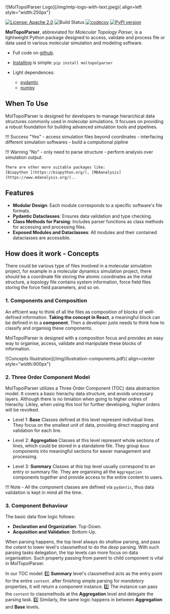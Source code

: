 <!-- # MolTopolParser -->
<style>
.hidden-title {
    display: none;
}
</style>

<h1 class="hidden-title">MolTopolParser</h1>

<div class="grid" markdown>
  ![MolTopolParser Logo](/img/mtp-logo-with-text.jpeg){ align=left style="width:250px"}
</div>

[![License: Apache 2.0](https://img.shields.io/badge/License-Apache%202.0-blue.svg)](https://www.apache.org/licenses/LICENSE-2.0)
![Build Status](https://github.com/xinmengbcr/MolTopolParser/actions/workflows/build.yml/badge.svg)
[![codecov](https://codecov.io/github/xinmengbcr/MolTopolParser/graph/badge.svg?token=9K93F2PXVW)](https://codecov.io/github/xinmengbcr/MolTopolParser)
[![PyPI version](https://badge.fury.io/py/moltopolparser.svg)](https://badge.fury.io/py/moltopolparser)


**MolTopolParser**, abbreviated for *Molecular Topology Parser*, 
is a lightweight Python package designed to access, validate and process file 
or data used in various molecular simulation and modeling software.

- Full code on [github](https://github.com/xinmengbcr/MolTopolParser).

- [Installing](install.md) is simple: `pip install moltopolparser`

- Light dependences:
    - [pydantic](https://pypi.org/project/pydantic/)
    - [numpy](https://pypi.org/project/numpy/)
   


## When To Use
MolTopolParser is designed for developers to manage hierarchical data 
structures commonly used in molecular simulations.
It focuses on providing a robust foundation for building advanced 
simulation tools and pipelines.

!!! Success "Yes"
    - access simulation files beyond coordinates 
    - interfacing different simulation softwares
    - build a computional pipline

!!! Warning "No"
    - only need to parse structure
    - perform analysis over simulation output. 

    There are other more suitable packages like:
    [Biopython ](https://biopython.org/), [MDAanalysis](https://www.mdanalysis.org/)..

## Features

- **Modular Design**: Each module corresponds to a specific software's file formats.
- **Pydantic Dataclasses**: Ensures data validation and type checking.
- **Class Methods for Parsing**: Includes parser functions as class methods for accessing and processing files.
- **Exposed Modules and Dataclasses**: All modules and their contained dataclasses are accessible.
  
  
## How does it work - Concepts


<!-- 
When front-end developers talk about code, it’s most often in the context of designing interfaces for the web. And the way we think of interface composition is in elements, like buttons, lists, navigation, and the likes. React provides an optimized and simplified way of expressing interfaces in these elements. It also helps build complex and tricky interfaces by organizing your interface into three key concepts— components, props, and state. -->

There could be various type of files involved in a molecular simulation project,
for example in a molecular dynamics simulation project, there should be a coordinate
file storing the atomic coordinates as the initial structure, a topology file contains
system information, force field files storing the force field parameters, and so on.

<!-- 
Let's see one example of hierarchical structure formats from **Gromacs**. 
!!! example "Example of Gromacs simulation"
    === "files"
        
        ```bash 
        $ tree membrane-martini-charmmgui/
        membrane-martini-charmmgui/
        ├── step5_charmm2gmx.pdb
        ├── system.top
        └── toppar
            ├── martini_v2.0_lipids_all_201506.itp
            └── martini_v2.2.itp
        ```
    === "system.top"
        ```text
        #include "toppar/martini_v2.2.itp"
        #include "toppar/martini_v2.0_lipids_all_201506.itp"
        #include "toppar/martini_v2.0_ions.itp"

        [ system ]
        Martini system

        [ molecules ]
        DOPC 2
        ...
        CL 9
        ```

    === "martini_v2.2.itp"
        ```text
        [ defaults ]
        1 1

        [ atomtypes ]
        P5 72.0 0.000 A 0.0 0.0
        ...
        
        [ nonbond_params ]
        ; i j	funda c6 c12 
        P5 	    5 	    1 	0.24145E-00 	0.26027E-02 ; supra attractive
        ...
        
        [ moleculetype ]
        ; molname  	nrexcl
        W 	    	1

        [ atoms ]
        ;id 	type 	resnr 	residu 	atom 	cgnr 	charge
        1 	P4 	1 	W 	W 	1 	0 
        ...
        ```
    === "martini_v2.0_lipids_all_201506.itp"
        ```text
        [moleculetype]
        ; molname      nrexcl
        DAPC          1

        [atoms]
        ; id 	type 	resnr 	residu 	atom 	cgnr 	charge
        1 	Q0 	 1 	DAPC 	NC3 	 1 	1.0 	
        2 	Qa 	 1 	DAPC 	PO4 	 2 	-1.0 	
        ...
        [bonds]
        ;  i  j 	funct 	length 	force.c.
        1  2 	1 	0.47 	1250 
        ...
        [angles]
        ;  i  j  k 	funct 	angle 	force.c.
        2  3  4 	2 	120.0 	25.0 	
        ...
        ```
 -->



### 1. Components and Composition

An effcient way to think of all the files as composition of blocks of well-defined information.
__Taking the concept in React__, a meaningful block can be defined in to a __component__. Then a developer 
justs needs to think how to classify and organisig these components.

MolTopolParser is designed with a composition focus and provides an easy way to organise, access, validate and
manipulate these blocks of information. 




<!-- 
utilizing a three-level data abstraction model. 

- Level 1: **Base Data**
Classes at this level represent individual lines in a file.
They focus on the smallest unit of data,
providing direct mapping and validation for each line.

- Level 2: **Aggregation Data** (or **Aggregation-File Data**)
Classes at this level represent a whole section of lines,
which could be stored in a standalone file.
They group Base Data lines into meaningful sections for easier management and processing.

- Level 3: **Summarization Data**
Classes at this top level usually correspond to an entry or summary file.
They gather all available data and provide access to the entire content.

***Data Flow Logic***

- **Data Declaration and Organization**: From top-down.
- **Data Acquisition and Validation**: From bottom-up.

The parsing occurs at their corresponding data levels:

- **Summarization Level**: Acts as the entry point for the entire system/content.
  It calls and organizes data from the aggregation level.
- **Aggregation Level**: Handles the actual parsing. 
  It functions like a component in a framework,
  being called by the summarization level to parse and organize data.
- **Base Data Level**: Corresponds to the most basic data records.

Parser functions are included as class methods at the aggregation level,
while the summarization level calls these methods to parse and organize data.
Additionally, the aggregation level can include methods to convertor write out the data after parsing,
once the data is organized.

<!-- add an image file -->
<div class="grid" markdown>
  ![Concepts Illustration](/img/illustration-components.pdf){ align=center style="width:900px"}
</div>


### 2. Three Order Component Model 

MolTopolParser utilizes a Three Order Component (TOC) data abstraction model.
It covers a basic hierachy data structure, and avoids uncessary layers. 
Although there is no limiation when going to higher ordres of hierachy. 
Likley, when using this tool for further developing, higher orders will be revolked. 

- Level 1: **Base**
Classes defined at this level represent individual lines. They
focus on the smallest unit of data, providing
direct mapping and validation for each line.

- Level 2: **Aggregation**
Classes at this level represent whole sections of lines, 
which could be stored in a standalone file.
They group `Base` components 
into meaningful sections for easier management and processing.

- Level 3: **Summary**
Classes at this top level usually correspond to an entry or summary file.
They are organising all the `Aggregation` components together and provide access to the entire content
to users. 




!!! Note 
    - All the component classes are defined via `pydantic`, thus data validation is 
      kept in mind all the time. 

### 3. Component Behaviour 

The basic data flow logic follows: 

  - **Declaration and Organization**: Top-Down.
  - **Acquisition and Validation**: Bottom-Up.

When parsing happens, the top level always do *shallow* parsing,
and pass the cotent to lower level's classmethod to do the *deep* parsing. 
With such parsing tasks delegation, the top levels can more focus on 
data organisation. 
Such property passing from parent to child component is 
vital in MolTopolParser. 

In our TOC model: 
:one: **Summary** level's classmethod acts as the entry point for the entire `content`. 
after finishing simple parsing for *mandatory* properties, it will 
return a component instance. :two: The instance can pass the `content` to classmethods at the **Aggregation** level 
and delegate the parsing task. :three:  Similarly, the same logic happens in between  **Aggregation** and **Base** levels. 




<!-- 
```python
import moltopolparser as mtp

# Base data 
atom_data = {
        "id": 10,
        "atom_type": "C",
        "resnr": 100,
        "residu": "UREA",
        "atom": "C1",
        "cgnr": 1,
        "charge": -0.683,
    }
atom = mtp.gmx.MolTopAtom(**atom_data)
print(atom.charge)

``` -->




<!-- ## Concepts  -->

<!-- ## Why MolTopolParser -->

<!-- ## Dependencies -->
<!-- * [pydantic](https://pypi.org/project/pydantic/) -->
<!-- * [numpy](https://pypi.org/project/numpy/) -->
 

<!-- ## Example -->
<!-- > pass  -->